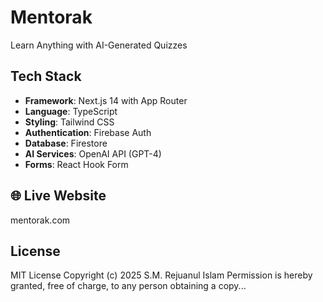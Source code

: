 # Mentorak 
Learn Anything with AI-Generated Quizzes


## Tech Stack

- **Framework**: Next.js 14 with App Router
- **Language**: TypeScript
- **Styling**: Tailwind CSS
- **Authentication**: Firebase Auth
- **Database**: Firestore
- **AI Services**: OpenAI API (GPT-4)
- **Forms**: React Hook Form

## 🌐 Live Website
mentorak.com


## License
MIT License
Copyright (c) 2025 S.M. Rejuanul Islam
Permission is hereby granted, free of charge, to any person obtaining a copy...

